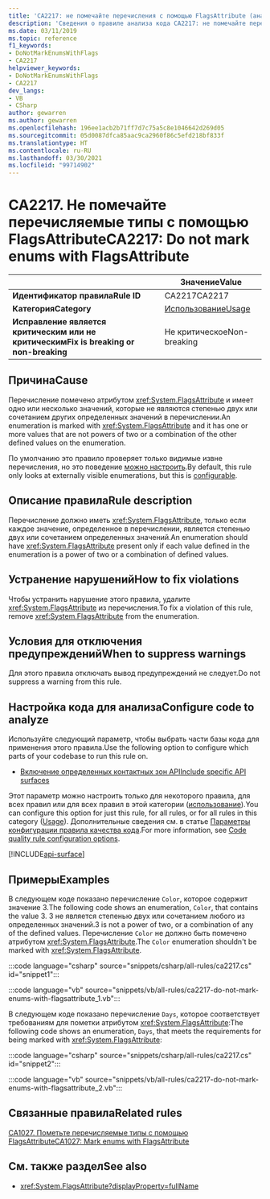 ```yaml
---
title: 'CA2217: не помечайте перечисления с помощью FlagsAttribute (анализ кода)'
description: 'Сведения о правиле анализа кода CA2217: не помечайте перечисления с помощью FlagsAttribute'
ms.date: 03/11/2019
ms.topic: reference
f1_keywords:
- DoNotMarkEnumsWithFlags
- CA2217
helpviewer_keywords:
- DoNotMarkEnumsWithFlags
- CA2217
dev_langs:
- VB
- CSharp
author: gewarren
ms.author: gewarren
ms.openlocfilehash: 196ee1acb2b71ff7d7c75a5c8e1046642d269d05
ms.sourcegitcommit: 05d0087dfca85aac9ca2960f86c5efd218bf833f
ms.translationtype: HT
ms.contentlocale: ru-RU
ms.lasthandoff: 03/30/2021
ms.locfileid: "99714902"
---
```

# <a name="ca2217-do-not-mark-enums-with-flagsattribute"></a><span data-ttu-id="01b4f-103">CA2217. Не помечайте перечисляемые типы с помощью FlagsAttribute</span><span class="sxs-lookup"><span data-stu-id="01b4f-103">CA2217: Do not mark enums with FlagsAttribute</span></span>

| | <span data-ttu-id="01b4f-104">Значение</span><span class="sxs-lookup"><span data-stu-id="01b4f-104">Value</span></span> |
|-|-|
| <span data-ttu-id="01b4f-105">**Идентификатор правила**</span><span class="sxs-lookup"><span data-stu-id="01b4f-105">**Rule ID**</span></span> |<span data-ttu-id="01b4f-106">CA2217</span><span class="sxs-lookup"><span data-stu-id="01b4f-106">CA2217</span></span>|
| <span data-ttu-id="01b4f-107">**Категория**</span><span class="sxs-lookup"><span data-stu-id="01b4f-107">**Category**</span></span> |[<span data-ttu-id="01b4f-108">Использование</span><span class="sxs-lookup"><span data-stu-id="01b4f-108">Usage</span></span>](usage-warnings.md)|
| <span data-ttu-id="01b4f-109">**Исправление является критическим или не критическим**</span><span class="sxs-lookup"><span data-stu-id="01b4f-109">**Fix is breaking or non-breaking**</span></span> |<span data-ttu-id="01b4f-110">Не критическое</span><span class="sxs-lookup"><span data-stu-id="01b4f-110">Non-breaking</span></span>|

## <a name="cause"></a><span data-ttu-id="01b4f-111">Причина</span><span class="sxs-lookup"><span data-stu-id="01b4f-111">Cause</span></span>

<span data-ttu-id="01b4f-112">Перечисление помечено атрибутом <xref:System.FlagsAttribute> и имеет одно или несколько значений, которые не являются степенью двух или сочетанием других определенных значений в перечислении.</span><span class="sxs-lookup"><span data-stu-id="01b4f-112">An enumeration is marked with <xref:System.FlagsAttribute> and it has one or more values that are not powers of two or a combination of the other defined values on the enumeration.</span></span>

<span data-ttu-id="01b4f-113">По умолчанию это правило проверяет только видимые извне перечисления, но это поведение [можно настроить](#configure-code-to-analyze).</span><span class="sxs-lookup"><span data-stu-id="01b4f-113">By default, this rule only looks at externally visible enumerations, but this is [configurable](#configure-code-to-analyze).</span></span>

## <a name="rule-description"></a><span data-ttu-id="01b4f-114">Описание правила</span><span class="sxs-lookup"><span data-stu-id="01b4f-114">Rule description</span></span>

<span data-ttu-id="01b4f-115">Перечисление должно иметь <xref:System.FlagsAttribute>, только если каждое значение, определенное в перечислении, является степенью двух или сочетанием определенных значений.</span><span class="sxs-lookup"><span data-stu-id="01b4f-115">An enumeration should have <xref:System.FlagsAttribute> present only if each value defined in the enumeration is a power of two or a combination of defined values.</span></span>

## <a name="how-to-fix-violations"></a><span data-ttu-id="01b4f-116">Устранение нарушений</span><span class="sxs-lookup"><span data-stu-id="01b4f-116">How to fix violations</span></span>

<span data-ttu-id="01b4f-117">Чтобы устранить нарушение этого правила, удалите <xref:System.FlagsAttribute> из перечисления.</span><span class="sxs-lookup"><span data-stu-id="01b4f-117">To fix a violation of this rule, remove <xref:System.FlagsAttribute> from the enumeration.</span></span>

## <a name="when-to-suppress-warnings"></a><span data-ttu-id="01b4f-118">Условия для отключения предупреждений</span><span class="sxs-lookup"><span data-stu-id="01b4f-118">When to suppress warnings</span></span>

<span data-ttu-id="01b4f-119">Для этого правила отключать вывод предупреждений не следует.</span><span class="sxs-lookup"><span data-stu-id="01b4f-119">Do not suppress a warning from this rule.</span></span>

## <a name="configure-code-to-analyze"></a><span data-ttu-id="01b4f-120">Настройка кода для анализа</span><span class="sxs-lookup"><span data-stu-id="01b4f-120">Configure code to analyze</span></span>

<span data-ttu-id="01b4f-121">Используйте следующий параметр, чтобы выбрать части базы кода для применения этого правила.</span><span class="sxs-lookup"><span data-stu-id="01b4f-121">Use the following option to configure which parts of your codebase to run this rule on.</span></span>

- [<span data-ttu-id="01b4f-122">Включение определенных контактных зон API</span><span class="sxs-lookup"><span data-stu-id="01b4f-122">Include specific API surfaces</span></span>](#include-specific-api-surfaces)

<span data-ttu-id="01b4f-123">Этот параметр можно настроить только для некоторого правила, для всех правил или для всех правил в этой категории ([использование](usage-warnings.md)).</span><span class="sxs-lookup"><span data-stu-id="01b4f-123">You can configure this option for just this rule, for all rules, or for all rules in this category ([Usage](usage-warnings.md)).</span></span> <span data-ttu-id="01b4f-124">Дополнительные сведения см. в статье [Параметры конфигурации правила качества кода](../code-quality-rule-options.md).</span><span class="sxs-lookup"><span data-stu-id="01b4f-124">For more information, see [Code quality rule configuration options](../code-quality-rule-options.md).</span></span>

[!INCLUDE[api-surface](~/includes/code-analysis/api-surface.md)]

## <a name="examples"></a><span data-ttu-id="01b4f-125">Примеры</span><span class="sxs-lookup"><span data-stu-id="01b4f-125">Examples</span></span>

<span data-ttu-id="01b4f-126">В следующем коде показано перечисление `Color`, которое содержит значение 3.</span><span class="sxs-lookup"><span data-stu-id="01b4f-126">The following code shows an enumeration, `Color`, that contains the value 3.</span></span> <span data-ttu-id="01b4f-127">3 не является степенью двух или сочетанием любого из определенных значений.</span><span class="sxs-lookup"><span data-stu-id="01b4f-127">3 is not a power of two, or a combination of any of the defined values.</span></span> <span data-ttu-id="01b4f-128">Перечисление `Color` не должно быть помечено атрибутом <xref:System.FlagsAttribute>.</span><span class="sxs-lookup"><span data-stu-id="01b4f-128">The `Color` enumeration shouldn't be marked with <xref:System.FlagsAttribute>.</span></span>

:::code language="csharp" source="snippets/csharp/all-rules/ca2217.cs" id="snippet1":::

:::code language="vb" source="snippets/vb/all-rules/ca2217-do-not-mark-enums-with-flagsattribute_1.vb":::

<span data-ttu-id="01b4f-129">В следующем коде показано перечисление `Days`, которое соответствует требованиям для пометки атрибутом <xref:System.FlagsAttribute>:</span><span class="sxs-lookup"><span data-stu-id="01b4f-129">The following code shows an enumeration, `Days`, that meets the requirements for being marked with <xref:System.FlagsAttribute>:</span></span>

:::code language="csharp" source="snippets/csharp/all-rules/ca2217.cs" id="snippet2":::

:::code language="vb" source="snippets/vb/all-rules/ca2217-do-not-mark-enums-with-flagsattribute_2.vb":::

## <a name="related-rules"></a><span data-ttu-id="01b4f-130">Связанные правила</span><span class="sxs-lookup"><span data-stu-id="01b4f-130">Related rules</span></span>

[<span data-ttu-id="01b4f-131">CA1027. Пометьте перечисляемые типы с помощью FlagsAttribute</span><span class="sxs-lookup"><span data-stu-id="01b4f-131">CA1027: Mark enums with FlagsAttribute</span></span>](ca1027.md)

## <a name="see-also"></a><span data-ttu-id="01b4f-132">См. также раздел</span><span class="sxs-lookup"><span data-stu-id="01b4f-132">See also</span></span>

- <xref:System.FlagsAttribute?displayProperty=fullName>
